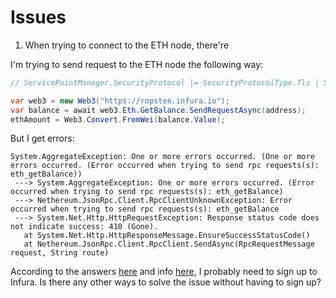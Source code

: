# Issues 

1. When trying to connect to the ETH node, there're 

I'm trying to send request to the ETH node the following way: 
```C#
// ServicePointManager.SecurityProtocol |= SecurityProtocolType.Tls | SecurityProtocolType.Ssl3;

var web3 = new Web3("https://ropsten.infura.io"); 
var balance = await web3.Eth.GetBalance.SendRequestAsync(address);
ethAmount = Web3.Convert.FromWei(balance.Value); 
```

But I get errors: 
```
System.AggregateException: One or more errors occurred. (One or more errors occurred. (Error occurred when trying to send rpc requests(s): eth_getBalance))
 ---> System.AggregateException: One or more errors occurred. (Error occurred when trying to send rpc requests(s): eth_getBalance)
 ---> Nethereum.JsonRpc.Client.RpcClientUnknownException: Error occurred when trying to send rpc requests(s): eth_getBalance
 ---> System.Net.Http.HttpRequestException: Response status code does not indicate success: 410 (Gone).
   at System.Net.Http.HttpResponseMessage.EnsureSuccessStatusCode()
   at Nethereum.JsonRpc.Client.RpcClient.SendAsync(RpcRequestMessage request, String route)
```

According to the answers [here](https://ethereum.stackexchange.com/questions/50482/error-occurred-when-trying-to-send-rpc-requestss) and info [here](https://docs.infura.io/infura/getting-started), I probably need to sign up to Infura. 
Is there any other ways to solve the issue without having to sign up? 
